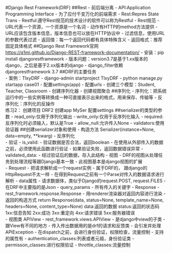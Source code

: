#Django Rest Framework(DRF)
##Rest
    - 前后端分离
    - API:Application Programming Interface
        - 为了应付千变万化的前端需求
    - Rest:Repres State Trans
        - Restful:遵守Rest规范的技术设计的软件可以称为Restful
    - Rest规范
        - URL代表一个资源，一个资源是一个名词
        - 动作有HTTP的method方法提供
        - URL应该包含版本信息，版本信息也可以放在HTTP协议中
        - 过滤信息，使用URL的参数代表过滤
        - 返回值：每一个返回代码都有具体特殊含义
        - 返回格式：推荐固定具体格式
##Django Rest Framework官网    
    https://q1mi.github.io/Django-REST-framework-documentation/
    - 安装：pip install djangorestframework
    - 版本问题：version3.7是基于1.xx版本的django，之后是基于2.xx版本的django
    - django_filter依赖djangorestframework 3.7
##DRF的主要任务    
    - 案例：TlxyDRF
        - django-admin startproject TlxyDRF
        - python manage.py startapp case01
        - 配置settings(app)
        - 配置urls
        - 创建三个模型：Student, Teacher, Classroom
        - 创建序列化器
        - 创建视图聚合
##序列化
    - 序列化：把系统运行中的一些实例等转换成一种可直接表示出来的格式，用来保存、传输等
    - 反序列化：序列化的反操作   
    练习2：
    创建项目 DRF2
    创建app MySer
    配置settings
##serializer的类型的参数
    - read_only:仅用于序列化输出
    - write_only:仅用于反序列化输入
    - required:反序列化时必须输入，默认是True
    - allow_null:允许传入None
    - validators:使用验证器
##创建serializer对象和使用
    - 构造方法
        Serializer(instance=None, data=empty, **kwarg)
    - 反序列化        
        - 验证
            - is_valid:
                - 验证数据是否合法，返回boolean
                - 在使用从外部传入的数据之前，必须使用此函数进行验证
                - 如果验证失败，返回数据错误异常
            - validated_data:
                - 经过验证后的数据，存入此结构
    - 视图
        - DRF的视图从处理任务到处理流程等跟Django基本一致
        - 此视图基本是django视图的扩展   
        - Request
            - 把请求解析成一个request实例
            - 属于DRF的， 跟django的HttpRequest不太一样
            - 在得到Request之前有一个Parse对传入的数据请求进行解析
            - data属性
                - 请求数据体，类似于Django的request.POST, request.FILES
                - 在DRF中主要指的是Json
            - query_params
                - 所有传入的关键字 
    - Response
        - rest_framework.response.Response
        - 用renderer渲染器对返回内容进行渲染
    - 返回的构造方式
        return Response(data, status=None, template_name=None, headers=None, content_type=None)
        data:返回的数据
        status:返回的状态码
            1xx:信息告知
            2xx:成功
            3xx:重定向
            4xx:请求错误
            5xx:服务器错误   
    - 视图类
        APIView
            - rest_framework.views.APIView
            - 是django中view的子类
            - 跟View有不同的地方
                - 传入传出数据用的是drf的请求和反馈类
                - 会引发并处理APIException
                - 在dispatch之前，会进行身份验证，权限检查，流量控制
            - 支持的属性有
                - authentication_classes:列表或者元祖，身份验证类
                - permisson_classes:进行权限验证
                - throttle_classes:流量控制